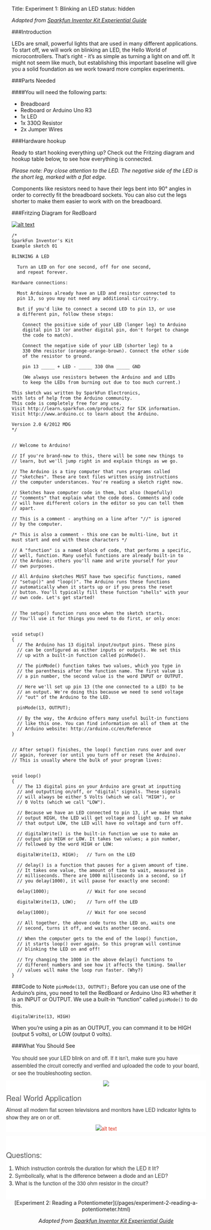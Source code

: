 Title: Experiment 1: Blinking an LED
status: hidden

*Adapted from [Sparkfun Inventor Kit Experiential Guide](https://learn.sparkfun.com/tutorials/sik-experiment-guide-for-arduino---v32?_ga=1.62774956.1058471170.1443294570)*

###Introduction

LEDs are small, powerful lights that are used in many different applications. To start off, we will work on blinking an LED, the Hello World of microcontrollers. That’s right - it’s as simple as turning a light on and off. It might not seem like much, but establishing this important baseline will give you a solid foundation as we work toward more complex experiments.

###Parts Needed

####You will need the following parts:

* Breadboard
* Redboard or Arduino Uno R3
* 1x LED
* 1x 330Ω Resistor
* 2x Jumper Wires

###Hardware hookup

Ready to start hooking everything up? Check out the Fritzing diagram and hookup table below, to see how everything is connected.

*Please note: Pay close attention to the LED. The negative side of the LED is the short leg, marked with a flat edge.*

Components like resistors need to have their legs bent into 90° angles in order to correctly fit the breadboard sockets. You can also cut the legs shorter to make them easier to work with on the breadboard.

###Fritzing Diagram for RedBoard

<a href="https://cdn.sparkfun.com/assets/learn_tutorials/3/1/0/RedBoard_circuit_01_02_1.png"><img alt="alt text" src="https://cdn.sparkfun.com/r/600-600/assets/learn_tutorials/3/1/0/RedBoard_circuit_01_02_1.png"></a>


```
/*
SparkFun Inventor's Kit
Example sketch 01

BLINKING A LED

  Turn an LED on for one second, off for one second,
  and repeat forever.

Hardware connections:

  Most Arduinos already have an LED and resistor connected to
  pin 13, so you may not need any additional circuitry.

  But if you'd like to connect a second LED to pin 13, or use
  a different pin, follow these steps:

    Connect the positive side of your LED (longer leg) to Arduino
    digital pin 13 (or another digital pin, don't forget to change
    the code to match).
  
    Connect the negative side of your LED (shorter leg) to a 
    330 Ohm resistor (orange-orange-brown). Connect the other side
    of the resistor to ground.

    pin 13 _____ + LED - _____ 330 Ohm _____ GND
	
    (We always use resistors between the Arduino and and LEDs
    to keep the LEDs from burning out due to too much current.)

This sketch was written by SparkFun Electronics,
with lots of help from the Arduino community.
This code is completely free for any use.
Visit http://learn.sparkfun.com/products/2 for SIK information.
Visit http://www.arduino.cc to learn about the Arduino.

Version 2.0 6/2012 MDG
*/


// Welcome to Arduino!

// If you're brand-new to this, there will be some new things to
// learn, but we'll jump right in and explain things as we go.

// The Arduino is a tiny computer that runs programs called
// "sketches". These are text files written using instructions
// the computer understances. You're reading a sketch right now.

// Sketches have computer code in them, but also (hopefully)
// "comments" that explain what the code does. Comments and code
// will have different colors in the editor so you can tell them
// apart.

// This is a comment - anything on a line after "//" is ignored
// by the computer.

/* This is also a comment - this one can be multi-line, but it
must start and end with these characters */

// A "function" is a named block of code, that performs a specific,
// well, function. Many useful functions are already built-in to
// the Arduino; others you'll name and write yourself for your
// own purposes.

// All Arduino sketches MUST have two specific functions, named
// "setup()" and "loop()". The Arduino runs these functions
// automatically when it starts up or if you press the reset
// button. You'll typically fill these function "shells" with your
// own code. Let's get started!


// The setup() function runs once when the sketch starts.
// You'll use it for things you need to do first, or only once:


void setup()
{
  // The Arduino has 13 digital input/output pins. These pins
  // can be configured as either inputs or outputs. We set this
  // up with a built-in function called pinMode().

  // The pinMode() function takes two values, which you type in
  // the parenthesis after the function name. The first value is
  // a pin number, the second value is the word INPUT or OUTPUT.
  
  // Here we'll set up pin 13 (the one connected to a LED) to be
  // an output. We're doing this because we need to send voltage
  // "out" of the Arduino to the LED.

  pinMode(13, OUTPUT);

  // By the way, the Arduino offers many useful built-in functions
  // like this one. You can find information on all of them at the
  // Arduino website: http://arduino.cc/en/Reference
}


// After setup() finishes, the loop() function runs over and over
// again, forever (or until you turn off or reset the Arduino).
// This is usually where the bulk of your program lives:


void loop()
{
  // The 13 digital pins on your Arduino are great at inputting
  // and outputting on/off, or "digital" signals. These signals
  // will always be either 5 Volts (which we call "HIGH"), or
  // 0 Volts (which we call "LOW").

  // Because we have an LED connected to pin 13, if we make that
  // output HIGH, the LED will get voltage and light up. If we make
  // that output LOW, the LED will have no voltage and turn off.

  // digitalWrite() is the built-in function we use to make an
  // output pin HIGH or LOW. It takes two values; a pin number,
  // followed by the word HIGH or LOW:

  digitalWrite(13, HIGH);   // Turn on the LED

  // delay() is a function that pauses for a given amount of time.
  // It takes one value, the amount of time to wait, measured in
  // milliseconds. There are 1000 milliseconds in a second, so if
  // you delay(1000), it will pause for exactly one second:
  
  delay(1000);              // Wait for one second
  
  digitalWrite(13, LOW);    // Turn off the LED
  
  delay(1000);              // Wait for one second

  // All together, the above code turns the LED on, waits one
  // second, turns it off, and waits another second.

  // When the computer gets to the end of the loop() function,
  // it starts loop() over again. So this program will continue
  // blinking the LED on and off!

  // Try changing the 1000 in the above delay() functions to
  // different numbers and see how it affects the timing. Smaller
  // values will make the loop run faster. (Why?)
}
```

###Code to Note</h3>
```pinMode(13, OUTPUT);```
Before you can use one of the Arduino’s pins, you need to tell the RedBoard or Arduino Uno R3 whether it is an INPUT or OUTPUT. We use a built-in “function” called ```pinMode()``` to do this.

```digitalWrite(13, HIGH)```

When you’re using a pin as an OUTPUT, you can command it to be HIGH (output 5 volts), or LOW (output 0 volts).

###What You Should See
<div style="background-color: white; box-sizing: border-box; color: #333333; font-family: 'Helvetica Neue', Helvetica, Arial, sans-serif; font-size: 14px; line-height: 20px; margin-bottom: 10px;">
You should see your LED blink on and off. If it isn’t, make sure you have assembled the circuit correctly and verified and uploaded the code to your board, or see the troubleshooting section.</div>
<div class="row" style="background-color: white; box-sizing: border-box; color: #333333; font-family: 'Helvetica Neue', Helvetica, Arial, sans-serif; font-size: 14px; line-height: 20px; margin-left: -15px; margin-right: -15px;">
<div class="separator" style="clear: both; text-align: center;">
<a href="https://cdn.sparkfun.com/r/600-600/assets/learn_tutorials/3/1/0/SIK_RedBoard_exp_01_01.jpg" style="background: 0px 0px; box-sizing: border-box; color: #e0311d; margin-left: 1em; margin-right: 1em; text-decoration: none;"><img src="https://cdn.sparkfun.com/r/600-600/assets/learn_tutorials/3/1/0/SIK_RedBoard_exp_01_01.jpg" style="border: 0px; box-sizing: border-box; height: auto; max-width: 100%; vertical-align: middle;" /></a></div>
<h3 style="box-sizing: border-box; color: #555555; font-family: Montserrat, 'Helvetica Neue', Helvetica, Arial, sans-serif; font-size: 20px; font-weight: 400; line-height: 1.1; margin-bottom: 10px; margin-top: 20px;">
Real World Application</h3>
<div style="box-sizing: border-box; margin-bottom: 10px;">
Almost all modern flat screen televisions and monitors have LED indicator lights to show they are on or off.</div>
<div style="box-sizing: border-box; margin-bottom: 10px; text-align: center;">
<a href="https://cdn.sparkfun.com/assets/learn_tutorials/3/1/0/circuit_01_rwa_02.png" style="background: 0px 0px; box-sizing: border-box; color: #e0311d; text-decoration: none;"><img alt="alt text" src="https://cdn.sparkfun.com/assets/learn_tutorials/3/1/0/circuit_01_rwa_02.png" style="border: 0px; box-sizing: border-box; height: auto; max-width: 100%; vertical-align: middle;" /></a></div>
<div class="col-xs-6 col-md-6" style="box-sizing: border-box; float: left; min-height: 1px; padding-left: 15px; padding-right: 15px; position: relative; width: 390px;">
</div>
</div>
<div class="row" style="background-color: white; box-sizing: border-box; margin-left: -15px; margin-right: -15px;">
<div style="color: #333333; font-family: 'helvetica neue', helvetica, arial, sans-serif; font-size: 14px; line-height: 20px;">
<br /></div>
<h3 style="box-sizing: border-box; color: #555555; font-family: montserrat, 'helvetica neue', helvetica, arial, sans-serif; font-size: 20px; font-weight: 400; line-height: 1.1; margin-bottom: 10px; margin-top: 20px;">
Questions:</h3>
<div>
<ol>
<li><span style="color: #333333; font-family: &quot;helvetica neue&quot; , &quot;helvetica&quot; , &quot;arial&quot; , sans-serif;"><span style="font-size: 14px; line-height: 20px;">Which instruction controls the duration for which the LED it lit?</span></span></li>
<li><span style="color: #333333; font-family: &quot;helvetica neue&quot; , &quot;helvetica&quot; , &quot;arial&quot; , sans-serif;"><span style="font-size: 14px; line-height: 20px;">Symbolically, what is the difference between a diode and an LED?</span></span></li>
<li><span style="color: #333333; font-family: &quot;helvetica neue&quot; , &quot;helvetica&quot; , &quot;arial&quot; , sans-serif;"><span style="font-size: 14px; line-height: 20px;">What is the function of the 330 ohm resistor in the circuit?</span></span></li>
</ol>
<div>
<span style="color: #333333; font-family: &quot;helvetica neue&quot; , &quot;helvetica&quot; , &quot;arial&quot; , sans-serif;"><span style="font-size: 14px; line-height: 20px;"><br /></span></span></div>
</div>
</div>


<center>
[Experiment 2: Reading a Potentiometer](/pages/experiment-2-reading-a-potentiometer.html)

*Adapted from [Sparkfun Inventor Kit Experiential Guide](https://learn.sparkfun.com/tutorials/sik-experiment-guide-for-arduino---v32?_ga=1.62774956.1058471170.1443294570)*
</center>




